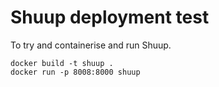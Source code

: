# Shuup deployment test

To try and containerise and run Shuup.

```shell script
docker build -t shuup .
docker run -p 8008:8000 shuup
```